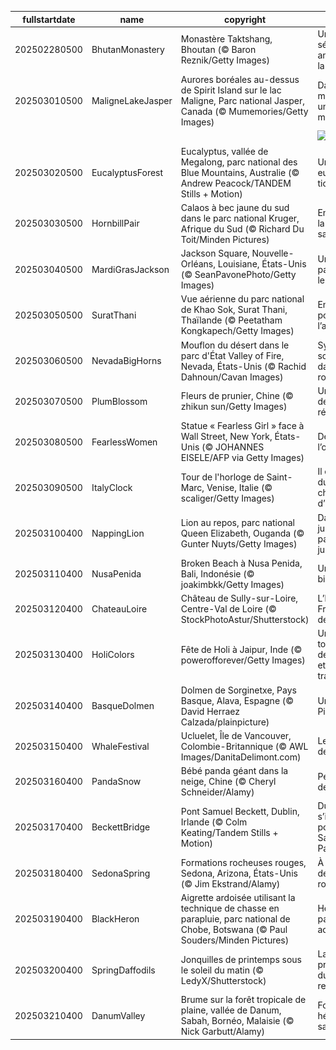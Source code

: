 |fullstartdate|name|copyright|title|image|
|--|--|--|--|--|
202502280500|BhutanMonastery|Monastère Taktshang, Bhoutan (© Baron Reznik/Getty Images)|Une sérénité ancrée dans la montagne|![](/fr-CA/2025/03/202502280500BhutanMonastery.jpg)|
202503010500|MaligneLakeJasper|Aurores boréales au-dessus de Spirit Island sur le lac Maligne, Parc national Jasper, Canada (© Mumemories/Getty Images)|Danse magique sur un lac mystique|![](/fr-CA/2025/03/202503010500MaligneLakeJasper.jpg)|
||||![](/fr-CA/2025/03/.jpg)|
202503020500|EucalyptusForest|Eucalyptus, vallée de Megalong, parc national des Blue Mountains, Australie (© Andrew Peacock/TANDEM Stills + Motion)|Une vue eucalyp-tique|![](/fr-CA/2025/03/202503020500EucalyptusForest.jpg)|
202503030500|HornbillPair|Calaos à bec jaune du sud dans le parc national Kruger, Afrique du Sud (© Richard Du Toit/Minden Pictures)|Envol vers la vie sauvage|![](/fr-CA/2025/03/202503030500HornbillPair.jpg)|
202503040500|MardiGrasJackson|Jackson Square, Nouvelle-Orléans, Louisiane, États-Unis (© SeanPavonePhoto/Getty Images)|Un mardi pas comme les autres|![](/fr-CA/2025/03/202503040500MardiGrasJackson.jpg)|
202503050500|SuratThani|Vue aérienne du parc national de Khao Sok, Surat Thani, Thaïlande (© Peetatham Kongkapech/Getty Images)|En route pour l’aventure!|![](/fr-CA/2025/03/202503050500SuratThani.jpg)|
202503060500|NevadaBigHorns|Mouflon du désert dans le parc d'État Valley of Fire, Nevada, États-Unis (© Rachid Dahnoun/Cavan Images)|Symbiose sculptée dans la roche|![](/fr-CA/2025/03/202503060500NevadaBigHorns.jpg)|
202503070500|PlumBlossom|Fleurs de prunier, Chine (© zhikun sun/Getty Images)|Un symbole de résilience|![](/fr-CA/2025/03/202503070500PlumBlossom.jpg)|
202503080500|FearlessWomen|Statue « Fearless Girl » face à Wall Street, New York, États-Unis (© JOHANNES EISELE/AFP via Getty Images)|Défier l’obscurité|![](/fr-CA/2025/03/202503080500FearlessWomen.jpg)|
202503090500|ItalyClock|Tour de l'horloge de Saint-Marc, Venise, Italie (© scaliger/Getty Images)|Il est l’heure du changement d’heure!|![](/fr-CA/2025/03/202503090500ItalyClock.jpg)|
202503100400|NappingLion|Lion au repos, parc national Queen Elizabeth, Ouganda (© Gunter Nuyts/Getty Images)|Dans la jungle, paisible jungle|![](/fr-CA/2025/03/202503100400NappingLion.jpg)|
202503110400|NusaPenida|Broken Beach à Nusa Penida, Bali, Indonésie (© joakimbkk/Getty Images)|Un paradis bien caché|![](/fr-CA/2025/03/202503110400NusaPenida.jpg)|
202503120400|ChateauLoire|Château de Sully-sur-Loire, Centre-Val de Loire (© StockPhotoAstur/Shutterstock)|L’histoire de France au fil de l’eau|![](/fr-CA/2025/03/202503120400ChateauLoire.jpg)|
202503130400|HoliColors|Fête de Holi à Jaipur, Inde (© powerofforever/Getty Images)|Un tourbillon de couleurs et de traditions|![](/fr-CA/2025/03/202503130400HoliColors.jpg)|
202503140400|BasqueDolmen|Dolmen de Sorginetxe, Pays Basque, Alava, Espagne (© David Herraez Calzada/plainpicture)|Un ciel de Pi!|![](/fr-CA/2025/03/202503140400BasqueDolmen.jpg)|
202503150400|WhaleFestival|Ucluelet, Île de Vancouver, Colombie-Britannique (© AWL Images/DanitaDelimont.com)|Le ballet des géantes|![](/fr-CA/2025/03/202503150400WhaleFestival.jpg)|
202503160400|PandaSnow|Bébé panda géant dans la neige, Chine (© Cheryl Schneider/Alamy)|Petit ourson de Chine|![](/fr-CA/2025/03/202503160400PandaSnow.jpg)|
202503170400|BeckettBridge|Pont Samuel Beckett, Dublin, Irlande (© Colm Keating/Tandem Stills + Motion)|Dublin s’illumine pour la Saint-Patrick|![](/fr-CA/2025/03/202503170400BeckettBridge.jpg)|
202503180400|SedonaSpring|Formations rocheuses rouges, Sedona, Arizona, États-Unis (© Jim Ekstrand/Alamy)|À l’ombre des titans rouges|![](/fr-CA/2025/03/202503180400SedonaSpring.jpg)|
202503190400|BlackHeron|Aigrette ardoisée utilisant la technique de chasse en parapluie, parc national de Chobe, Botswana (© Paul Souders/Minden Pictures)|Héron ou parapluie aquatique?|![](/fr-CA/2025/03/202503190400BlackHeron.jpg)|
202503200400|SpringDaffodils|Jonquilles de printemps sous le soleil du matin (© LedyX/Shutterstock)|La promesse du renouveau|![](/fr-CA/2025/03/202503200400SpringDaffodils.jpg)|
202503210400|DanumValley|Brume sur la forêt tropicale de plaine, vallée de Danum, Sabah, Bornéo, Malaisie (© Nick Garbutt/Alamy)|Forêts, un héritage à sauver|![](/fr-CA/2025/03/202503210400DanumValley.jpg)|
